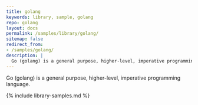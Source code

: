 ```yaml
---
title: golang
keywords: library, sample, golang
repo: golang
layout: docs
permalink: /samples/library/golang/
sitemap: false
redirect_from:
- /samples/golang/
description: |
  Go (golang) is a general purpose, higher-level, imperative programming language.
---
```


Go (golang) is a general purpose, higher-level, imperative programming language.


{% include library-samples.md %}
